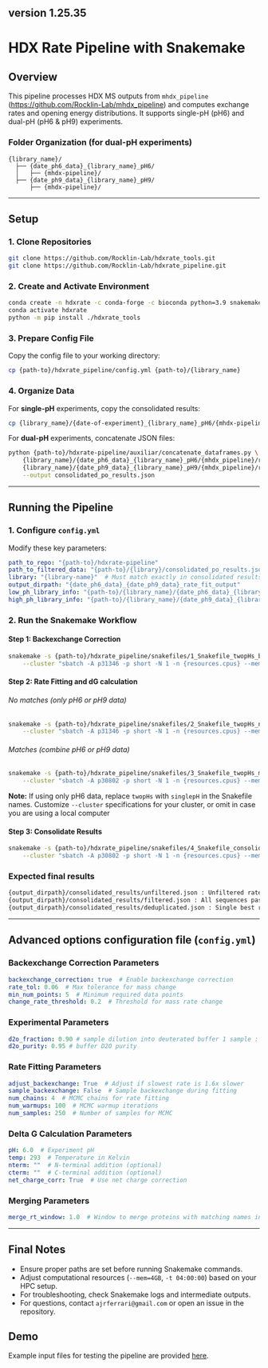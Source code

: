 ## version 1.25.35

# **HDX Rate Pipeline with Snakemake**

## **Overview**
This pipeline processes HDX MS outputs from `mhdx_pipeline` (https://github.com/Rocklin-Lab/mhdx_pipeline) and computes exchange rates and opening energy distributions. It supports single-pH (pH6) and dual-pH (pH6 & pH9) experiments.

### **Folder Organization** (for dual-pH experiments)
```
{library_name}/
  ├── {date_ph6_data}_{library_name}_pH6/
  │   ├── {mhdx-pipeline}/
  ├── {date_ph9_data}_{library_name}_pH9/
      ├── {mhdx-pipeline}/
```

---
## **Setup**

### **1. Clone Repositories**
```bash
git clone https://github.com/Rocklin-Lab/hdxrate_tools.git
git clone https://github.com/Rocklin-Lab/hdxrate_pipeline.git
```

### **2. Create and Activate Environment**
```bash
conda create -n hdxrate -c conda-forge -c bioconda python=3.9 snakemake=7.26.0
conda activate hdxrate
python -m pip install ./hdxrate_tools
```

### **3. Prepare Config File**
Copy the config file to your working directory:
```bash
cp {path-to}/hdxrate_pipeline/config.yml {path-to}/{library_name}
```

### **4. Organize Data**
For **single-pH** experiments, copy the consolidated results:
```bash
cp {library_name}/{date-of-experiment}_{library_name}_pH6/{mhdx-pipeline}/resources/10_ic_time_series/consolidated_results.json .
```
For **dual-pH** experiments, concatenate JSON files:
```bash
python {path-to}/hdxrate-pipeline/auxiliar/concatenate_dataframes.py \
    {library_name}/{date_ph6_data}_{library_name}_pH6/{mhdx_pipeline}/resources/10_ic_time_series/consolidated_results.json \
    {library_name}/{date_ph9_data}_{library_name}_pH9/{mhdx_pipeline}/resources/10_ic_time_series/consolidated_results.json \
    --output consolidated_po_results.json
```

---
## **Running the Pipeline**
### **1. Configure `config.yml`**
Modify these key parameters:
```yaml
path_to_repo: "{path-to}/hdxrate-pipeline"
path_to_filtered_data: "{path-to}/{library}/consolidated_po_results.json"
library: "{library-name}"  # Must match exactly in consolidated results
output_dirpath: "{date_ph6_data}_{date_ph9_data}_rate_fit_output"
low_ph_library_info: "{path-to}/{library_name}/{date_ph6_data}_{library_name}_pH6/mhdx_pipeline/resources/7_idotp_filter/checked_library_info.json"
high_ph_library_info: "{path-to}/{library_name}/{date_ph9_data}_{library_name}_pH9/mhdx_pipeline/resources/7_idotp_filter/checked_library_info.json"
```

### **2. Run the Snakemake Workflow**
#### **Step 1: Backexchange Correction**
```bash
snakemake -s {path-to}/hdxrate_pipeline/snakefiles/1_Snakefile_twopHs_bx -j 1000 --keep-going \
    --cluster "sbatch -A p31346 -p short -N 1 -n {resources.cpus} --mem=4GB -t 04:00:00" --max-jobs-per-second 3
```
#### **Step 2: Rate Fitting and dG calculation**

###### No matches (only pH6 or pH9 data)

```bash
snakemake -s {path-to}/hdxrate_pipeline/snakefiles/2_Snakefile_twopHs_nomatches -j 1000 --keep-going \
    --cluster "sbatch -A p31346 -p short -N 1 -n {resources.cpus} --mem=4GB -t 04:00:00 -o /dev/null -e /dev/null" --max-jobs-per-second 3
```

###### Matches (combine pH6 or pH9 data)

```bash
snakemake -s {path-to}/hdxrate_pipeline/snakefiles/3_Snakefile_twopHs_merge -j 1000 --keep-going \
    --cluster "sbatch -A p30802 -p short -N 1 -n {resources.cpus} --mem=4GB -t 04:00:00 -o /dev/null -e /dev/null" --max-jobs-per-second 3
```
**Note:** If using only pH6 data, replace `twopHs` with `singlepH` in the Snakefile names. Customize `--cluster` specifications for your cluster, or omit in case you are using a local computer

#### **Step 3: Consolidate Results**
```bash
snakemake -s {path-to}/hdxrate_pipeline/snakefiles/4_Snakefile_consolidate_results -j 1000 --keep-going \
    --cluster "sbatch -A p30802 -p short -N 1 -n {resources.cpus} --mem=4GB -t 04:00:00 -o /dev/null -e /dev/null" --max-jobs-per-second 3
```

### **Expected final results**
```bash
{output_dirpath}/consolidated_results/unfiltered.json : Unfiltered rate fitting results
{output_dirpath}/consolidated_results/filtered.json : All sequences passing filtering criteria
{output_dirpath}/consolidated_results/deduplicated.json : Single best results per sequence
```

---
## **Advanced options configuration file (`config.yml`)**

### **Backexchange Correction Parameters**
```yaml
backexchange_correction: true  # Enable backexchange correction
rate_tol: 0.06  # Max tolerance for mass change
min_num_points: 5  # Minimum required data points
change_rate_threshold: 0.2  # Threshold for mass rate change
```

### **Experimental Parameters**
```yaml
d2o_fraction: 0.90 # sample dilution into deuterated buffer 1 sample : 9 d2o buffer
d2o_purity: 0.95 # buffer D2O purity
```

### **Rate Fitting Parameters**
```yaml
adjust_backexchange: True  # Adjust if slowest rate is 1.6x slower
sample_backexchange: False  # Sample backexchange during fitting
num_chains: 4  # MCMC chains for rate fitting
num_warmups: 100  # MCMC warmup iterations
num_samples: 250  # Number of samples for MCMC
```

### **Delta G Calculation Parameters**
```yaml
pH: 6.0  # Experiment pH
temp: 293  # Temperature in Kelvin
nterm: ""  # N-terminal addition (optional)
cterm: ""  # C-terminal addition (optional)
net_charge_corr: True  # Use net charge correction
```

### **Merging Parameters**
```yaml
merge_rt_window: 1.0  # Window to merge proteins with matching names in minutes
```

---
## **Final Notes**
- Ensure proper paths are set before running Snakemake commands.
- Adjust computational resources (`--mem=4GB`, `-t 04:00:00`) based on your HPC setup.
- For troubleshooting, check Snakemake logs and intermediate outputs.
- For questions, contact `ajrferrari@gmail.com` or open an issue in the repository.

## Demo

Example input files for testing the pipeline are provided [here](https://nuwildcat.sharepoint.com/:f:/r/sites/FSM-RocklinLab/Shared%20Documents/%5BPublic%5D%202025_Ferrari_mHDX_demo?csf=1&web=1&e=a1yyTv).



